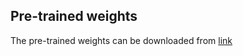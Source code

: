## Pre-trained weights
The pre-trained weights can be downloaded from [link](https://drive.google.com/drive/folders/1CKi-jvGQSioEdd8DPRf0PzuUdtvtdzSN?usp=sharing)
